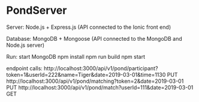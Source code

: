 # PondServer

Server:
Node.js + Express.js (API connected to the Ionic front end)

Database:
MongoDB + Mongoose (API connected to the MongoDB and Node.js server)

Run:
start MongoDB
npm install
npm run build
npm start

endpoint calls:
http://localhost:3000/api/v1/pond/participant?token=1&userId=222&name=Tiger&date=2019-03-01&time=1130 PUT
http://localhost:3000/api/v1/pond/matching?token=2&date=2019-03-01 PUT
http://localhost:3000/api/v1/pond/match?userId=111&date=2019-03-01 GET
